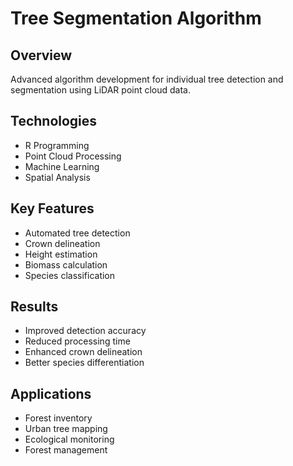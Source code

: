 # Tree Segmentation Algorithm

## Overview
Advanced algorithm development for individual tree detection and segmentation using LiDAR point cloud data.

## Technologies
- R Programming
- Point Cloud Processing
- Machine Learning
- Spatial Analysis

## Key Features
- Automated tree detection
- Crown delineation
- Height estimation
- Biomass calculation
- Species classification

## Results
- Improved detection accuracy
- Reduced processing time
- Enhanced crown delineation
- Better species differentiation

## Applications
- Forest inventory
- Urban tree mapping
- Ecological monitoring
- Forest management